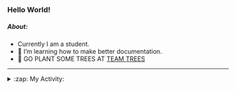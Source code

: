 ### Hello World!

##### About:
- Currently I am a student.
- 🌱 I’m learning how to make better documentation.
- 🌱 GO PLANT SOME TREES AT [TEAM TREES](https://teamtrees.org/)

---
<details>
  <summary>:zap: My Activity:</summary>
  
<!--START_SECTION:waka-->
![Code Time](http://img.shields.io/badge/Code%20Time-1%2C152%20hrs%2045%20mins-blue)

**I'm a Night 🦉** 

```text
🌞 Morning                1689 commits        ██░░░░░░░░░░░░░░░░░░░░░░░   09.74 % 
🌆 Daytime                5978 commits        █████████░░░░░░░░░░░░░░░░   34.48 % 
🌃 Evening                4964 commits        ███████░░░░░░░░░░░░░░░░░░   28.63 % 
🌙 Night                  4705 commits        ███████░░░░░░░░░░░░░░░░░░   27.14 % 
```
📅 **I'm Most Productive on Wednesday** 

```text
Monday                   2515 commits        ████░░░░░░░░░░░░░░░░░░░░░   14.51 % 
Tuesday                  2333 commits        ███░░░░░░░░░░░░░░░░░░░░░░   13.46 % 
Wednesday                4018 commits        ██████░░░░░░░░░░░░░░░░░░░   23.18 % 
Thursday                 2207 commits        ███░░░░░░░░░░░░░░░░░░░░░░   12.73 % 
Friday                   1746 commits        ███░░░░░░░░░░░░░░░░░░░░░░   10.07 % 
Saturday                 1534 commits        ██░░░░░░░░░░░░░░░░░░░░░░░   08.85 % 
Sunday                   2983 commits        ████░░░░░░░░░░░░░░░░░░░░░   17.21 % 
```


📊 **This Week I Spent My Time On** 

```text
🔥 Editors: 
VS Code                  2 mins              █████████████████████████   100.00 % 

🐱‍💻 Projects: 
giveth-dapps-v2          1 min               ████████████████████░░░░░   81.56 % 
praise                   0 secs              █████░░░░░░░░░░░░░░░░░░░░   18.44 % 
```


 Last Updated on 28/07/2023 09:10:27 UTC
<!--END_SECTION:waka-->
</details>
